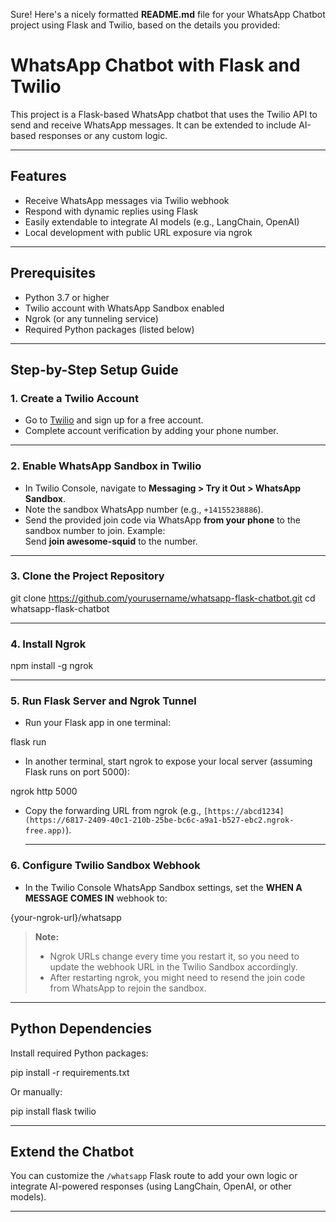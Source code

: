 Sure! Here's a nicely formatted **README.md** file for your WhatsApp Chatbot project using Flask and Twilio, based on the details you provided:


# WhatsApp Chatbot with Flask and Twilio

This project is a Flask-based WhatsApp chatbot that uses the Twilio API to send and receive WhatsApp messages. It can be extended to include AI-based responses or any custom logic.

---

## Features

- Receive WhatsApp messages via Twilio webhook  
- Respond with dynamic replies using Flask  
- Easily extendable to integrate AI models (e.g., LangChain, OpenAI)  
- Local development with public URL exposure via ngrok  

---

## Prerequisites

- Python 3.7 or higher  
- Twilio account with WhatsApp Sandbox enabled  
- Ngrok (or any tunneling service)  
- Required Python packages (listed below)  

---

## Step-by-Step Setup Guide

### 1. Create a Twilio Account

- Go to [Twilio](https://www.twilio.com/try-twilio) and sign up for a free account.  
- Complete account verification by adding your phone number.
---
### 2. Enable WhatsApp Sandbox in Twilio

- In Twilio Console, navigate to **Messaging > Try it Out > WhatsApp Sandbox**.  
- Note the sandbox WhatsApp number (e.g., `+14155238886`).  
- Send the provided join code via WhatsApp **from your phone** to the sandbox number to join. Example:  
  Send **join awesome-squid** to the number.
---
### 3. Clone the Project Repository


git clone https://github.com/yourusername/whatsapp-flask-chatbot.git
cd whatsapp-flask-chatbot

---

### 4. Install Ngrok


npm install -g ngrok

---
### 5. Run Flask Server and Ngrok Tunnel

* Run your Flask app in one terminal:


flask run


* In another terminal, start ngrok to expose your local server (assuming Flask runs on port 5000):


ngrok http 5000


* Copy the forwarding URL from ngrok (e.g., `[https://abcd1234](https://6817-2409-40c1-210b-25be-bc6c-a9a1-b527-ebc2.ngrok-free.app)`).

  ---

### 6. Configure Twilio Sandbox Webhook

* In the Twilio Console WhatsApp Sandbox settings, set the **WHEN A MESSAGE COMES IN** webhook to:

{your-ngrok-url}/whatsapp


> **Note:**
>
> * Ngrok URLs change every time you restart it, so you need to update the webhook URL in the Twilio Sandbox accordingly.
> * After restarting ngrok, you might need to resend the join code from WhatsApp to rejoin the sandbox.

---

## Python Dependencies

Install required Python packages:

pip install -r requirements.txt

Or manually:

pip install flask twilio

---

## Extend the Chatbot

You can customize the `/whatsapp` Flask route to add your own logic or integrate AI-powered responses (using LangChain, OpenAI, or other models).

---

